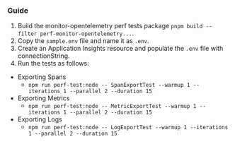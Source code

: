 ### Guide

1. Build the monitor-opentelemetry perf tests package `pnpm build --filter perf-monitor-opentelemetry...`.
2. Copy the `sample.env` file and name it as `.env`.
3. Create an Application Insights resource and populate the `.env` file with connectionString.
4. Run the tests as follows:

- Exporting Spans
  - `npm run perf-test:node -- SpanExportTest --warmup 1 --iterations 1 --parallel 2 --duration 15`
- Exporting Metrics
  - `npm run perf-test:node -- MetricExportTest --warmup 1 --iterations 1 --parallel 2 --duration 15`
- Exporting Logs
  - `npm run perf-test:node -- LogExportTest --warmup 1 --iterations 1 --parallel 2 --duration 15`
